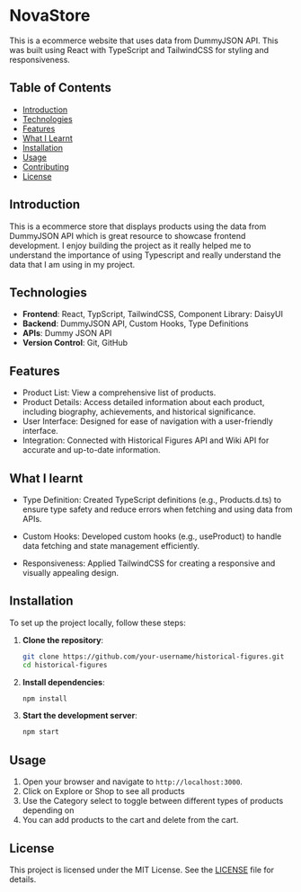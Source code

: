# NovaStore

This is a ecommerce website that uses data from DummyJSON API. This was built using React with TypeScript and TailwindCSS for styling and responsiveness.
## Table of Contents

- [Introduction](#introduction)
- [Technologies](#technologies)
- [Features](#features)
- [What I Learnt](#whatilearnt)
- [Installation](#installation)
- [Usage](#usage)
- [Contributing](#contributing)
- [License](#license)

## Introduction
This is a ecommerce store that displays products using the data from DummyJSON API which is great resource to showcase frontend development. 
I enjoy building the project as it really helped me to understand the importance of using Typescript and really understand the data that I am 
using in my project.

## Technologies

- **Frontend**: React, TypScript, TailwindCSS, Component Library: DaisyUI
- **Backend**: DummyJSON API, Custom Hooks, Type Definitions
- **APIs**: Dummy JSON API
- **Version Control**: Git, GitHub

## Features

- Product List: View a comprehensive list of products.
- Product Details: Access detailed information about each product, including biography, achievements, and historical significance.
- User Interface: Designed for ease of navigation with a user-friendly interface.
- Integration: Connected with Historical Figures API and Wiki API for accurate and up-to-date information.

## What I learnt
- Type Definition: Created TypeScript definitions (e.g., Products.d.ts) to ensure type safety and reduce errors when fetching and using data from APIs.

- Custom Hooks: Developed custom hooks (e.g., useProduct) to handle data fetching and state management efficiently.

- Responsiveness: Applied TailwindCSS for creating a responsive and visually appealing design.

## Installation

To set up the project locally, follow these steps:

1. **Clone the repository**:
    ```bash
    git clone https://github.com/your-username/historical-figures.git
    cd historical-figures
    ```

2. **Install dependencies**:
    ```bash
    npm install
    ```



3. **Start the development server**:
    ```bash
    npm start
    ```

## Usage

1. Open your browser and navigate to `http://localhost:3000`.
2. Click on Explore or Shop to see all products
3. Use the Category select to toggle between different types of products depending on 
4. You can add products to the cart and delete from the cart.


## License

This project is licensed under the MIT License. See the [LICENSE](LICENSE) file for details.
